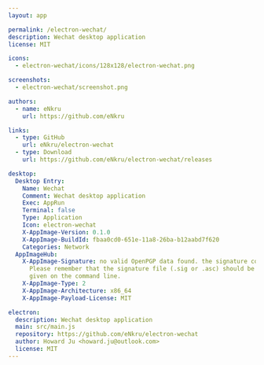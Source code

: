 ```yaml
---
layout: app

permalink: /electron-wechat/
description: Wechat desktop application
license: MIT

icons:
  - electron-wechat/icons/128x128/electron-wechat.png

screenshots:
  - electron-wechat/screenshot.png

authors:
  - name: eNkru
    url: https://github.com/eNkru

links:
  - type: GitHub
    url: eNkru/electron-wechat
  - type: Download
    url: https://github.com/eNkru/electron-wechat/releases

desktop:
  Desktop Entry:
    Name: Wechat
    Comment: Wechat desktop application
    Exec: AppRun
    Terminal: false
    Type: Application
    Icon: electron-wechat
    X-AppImage-Version: 0.1.0
    X-AppImage-BuildId: fbaa0cd0-651e-11a8-26ba-b12aabd7f620
    Categories: Network
  AppImageHub:
    X-AppImage-Signature: no valid OpenPGP data found. the signature could not be verified.
      Please remember that the signature file (.sig or .asc) should be the first file
      given on the command line.
    X-AppImage-Type: 2
    X-AppImage-Architecture: x86_64
    X-AppImage-Payload-License: MIT

electron:
  description: Wechat desktop application
  main: src/main.js
  repository: https://github.com/eNkru/electron-wechat
  author: Howard Ju <howard.ju@outlook.com>
  license: MIT
---
```


